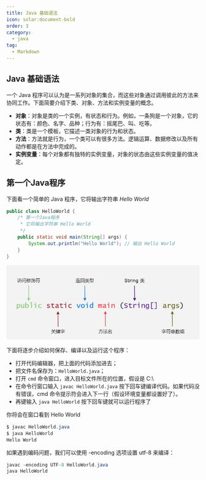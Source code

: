 ```yaml
---
title: Java 基础语法
icon: solar:document-bold
order: 3
category:
  - java
tag:
  - Markdown
---
```


## Java 基础语法

一个 Java 程序可以认为是一系列对象的集合，而这些对象通过调用彼此的方法来协同工作。下面简要介绍下类、对象、方法和实例变量的概念。

* **对象**：对象是类的一个实例，有状态和行为。例如，一条狗是一个对象，它的状态有：颜色、名字、品种；行为有：摇尾巴、叫、吃等。
* **类**：类是一个模板，它描述一类对象的行为和状态。
* **方法**：方法就是行为，一个类可以有很多方法。逻辑运算、数据修改以及所有动作都是在方法中完成的。
* **实例变量**：每个对象都有独特的实例变量，对象的状态由这些实例变量的值决定。

## 第一个Java程序

下面看一个简单的 Java 程序，它将输出字符串 *Hello World*

```java
public class HelloWorld {
    /* 第一个Java程序
     * 它将输出字符串 Hello World
     */
    public static void main(String[] args) {
        System.out.println("Hello World"); // 输出 Hello World
    }
}
```

![](assets/20250309_152129_1.jpg)

下面将逐步介绍如何保存、编译以及运行这个程序：

* 打开代码编辑器，把上面的代码添加进去；
* 把文件名保存为：`HelloWorld.java`；
* 打开 `cmd` 命令窗口，进入目标文件所在的位置，假设是 C:\
* 在命令行窗口输入 `javac HelloWorld.java` 按下回车键编译代码。如果代码没有错误，cmd 命令提示符会进入下一行（假设环境变量都设置好了）。
* 再键输入 `java HelloWorld` 按下回车键就可以运行程序了

你将会在窗口看到 Hello World

```java
$ javac HelloWorld.java
$ java HelloWorld
Hello World
```

如果遇到编码问题，我们可以使用 -encoding 选项设置 utf-8 来编译：

```java
javac -encoding UTF-8 HelloWorld.java 
java HelloWorld 
```



